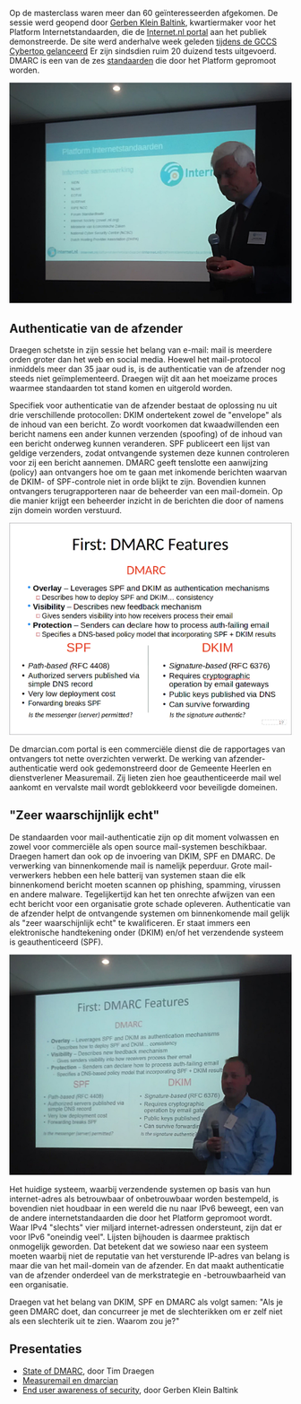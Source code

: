 Op de masterclass waren meer dan 60 geïnteresseerden afgekomen. De sessie werd
geopend door
[Gerben Klein Baltink](/article/het-internet-is-van-ons-allemaal/),
kwartiermaker voor het Platform Internetstandaarden, die de
[Internet.nl portal](https://internet.nl/) aan het publiek demonstreerde. De
site werd anderhalve week geleden
[tijdens de GCCS Cybertop gelanceerd](/article/website-internet-nl-drukbezocht-na-cybertop/)
Er zijn sindsdien ruim 20 duizend tests uitgevoerd. DMARC is een van de zes
[standaarden](/standards/) die door het Platform gepromoot
worden.

![Demonstratie Internet.nl portal](BK-IMAG1620-unsh-cropped-600x468.jpg)

## Authenticatie van de afzender

Draegen schetste in zijn sessie het belang van e-mail: mail is meerdere orden
groter dan het web en social media. Hoewel het mail-protocol inmiddels meer
dan 35 jaar oud is, is de authenticatie van de afzender nog steeds niet
geïmplementeerd. Draegen wijt dit aan het moeizame proces waarmee standaarden
tot stand komen en uitgerold worden.

Specifiek voor authenticatie van de afzender bestaat de oplossing nu uit drie
verschillende protocollen: DKIM
ondertekent zowel de "envelope" als de inhoud van een bericht. Zo wordt
voorkomen dat kwaadwillenden een bericht namens een ander kunnen verzenden
(spoofing) of de inhoud van een bericht onderweg kunnen veranderen.
SPF publiceert een lijst van geldige
verzenders, zodat ontvangende systemen deze kunnen controleren voor zij een
bericht aannemen. DMARC geeft
tenslotte een aanwijzing (policy) aan ontvangers hoe om te gaan met inkomende
berichten waarvan de DKIM- of SPF-controle niet in orde blijkt te zijn.
Bovendien kunnen ontvangers terugrapporteren naar de beheerder van een
mail-domein. Op die manier krijgt een beheerder inzicht in de berichten die
door of namens zijn domein worden verstuurd.

![DKIM, SPF en DMARC](TimDraegen-slide19-600x450.png)

De dmarcian.com portal is een commerciële dienst die de rapportages van
ontvangers tot nette overzichten verwerkt. De werking van
afzender-authenticatie werd ook gedemonstreerd door de Gemeente Heerlen en
dienstverlener Measuremail. Zij lieten zien hoe geauthenticeerde mail wel
aankomt en vervalste mail wordt geblokkeerd voor beveiligde domeinen.

## "Zeer waarschijnlijk echt"

De standaarden voor mail-authenticatie zijn op dit moment volwassen en zowel
voor commerciële als open source mail-systemen beschikbaar. Draegen hamert dan
ook op de invoering van DKIM, SPF en DMARC. De verwerking van binnenkomende
mail is namelijk peperduur. Grote mail-verwerkers hebben een hele batterij van
systemen staan die elk binnenkomend bericht moeten scannen op phishing,
spamming, virussen en andere malware. Tegelijkertijd kan het ten onrechte
afwijzen van een echt bericht voor een organisatie grote schade opleveren.
Authenticatie van de afzender helpt de ontvangende systemen om binnenkomende
mail gelijk als "zeer waarschijnlijk echt" te kwalificeren. Er staat immers
een elektronische handtekening onder (DKIM) en/of het verzendende systeem is
geauthenticeerd (SPF).

![Tim Draegen over DMARC](BK-IMAG1622-unsh-cropped-600x468.jpg)

Het huidige systeem, waarbij verzendende systemen op basis van hun
internet-adres als betrouwbaar of onbetrouwbaar worden bestempeld, is
bovendien niet houdbaar in een wereld die nu naar
IPv6 beweegt, een van de andere
internetstandaarden die door het Platform gepromoot wordt. Waar IPv4 "slechts"
vier miljard internet-adressen ondersteunt, zijn dat er voor IPv6 "oneindig
veel". Lijsten bijhouden is daarmee praktisch onmogelijk geworden. Dat
betekent dat we sowieso naar een systeem moeten waarbij niet de reputatie van
het versturende IP-adres van belang is maar die van het mail-domein van de
afzender. En dat maakt authenticatie van de afzender onderdeel van de
merkstrategie en -betrouwbaarheid van een organisatie.

Draegen vat het belang van DKIM, SPF en DMARC als volgt samen: "Als je geen
DMARC doet, dan concurreer je met de slechterikken om er zelf niet als een
slechterik uit te zien. Waarom zou je?"

## Presentaties

- [State of DMARC](3_DMARC_NL.pdf), door Tim Draegen
- [Measuremail en dmarcian](4_DMARC_masterclass_april_2015.pdf)
- [End user awareness of security](internet.nl-NL_2.pdf), door Gerben Klein
  Baltink
